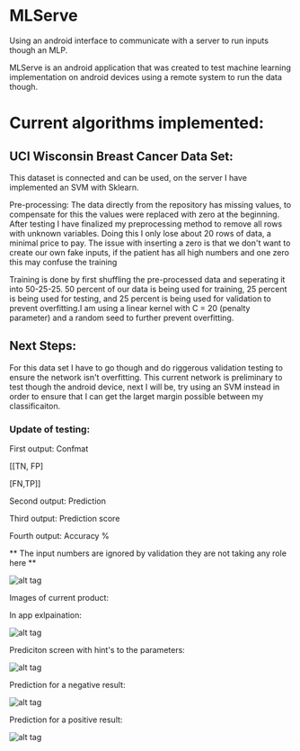 # MLServe

Using an android interface to communicate with a server to run inputs though an MLP.

MLServe is an android application that was created to test machine learning implementation on android devices using a remote system to run the data though.

# Current algorithms implemented:

## UCI Wisconsin Breast Cancer Data Set:

This dataset is connected and can be used, on the server I have implemented an SVM with Sklearn.

Pre-processing: The data directly from the repository has missing values, to compensate for this the values were replaced with zero at the beginning. After testing I have finalized my preprocessing method to remove all rows with unknown variables. Doing this I only lose about 20 rows of data, a minimal price to pay. The issue with inserting a zero is that we don't want to create our own fake inputs, if the patient has all high numbers and one zero this may confuse the training

Training is done by first shuffling the pre-processed data and seperating it into 50-25-25. 50 percent of our data is being used for training, 25 percent is being used for testing, and 25 percent is being used for validation to prevent overfitting.I am using a linear kernel with C = 20 (penalty parameter) and a random seed to further prevent overfitting.

## Next Steps:

For this data set I have to go though and do riggerous validation testing to ensure the network isn't overfitting. This current network is preliminary to test though the android device, next I will be, try using an SVM instead in order to ensure that I can get the larget margin possible between my classificaiton.

### Update of testing:

First output: Confmat

[[TN, FP]

[FN,TP]]

Second output: Prediction

Third output: Prediction score

Fourth output: Accuracy %

** The input numbers are ignored by validation they are not taking any role here **

![alt tag](http://i.imgur.com/rxNElQD.png)

Images of current product:

In app exlpaination:

![alt tag](http://i.imgur.com/51C3IGj.png)

Prediciton screen with hint's to the parameters:

![alt tag](http://i.imgur.com/iUopJa4.png)

Prediction for a negative result:

![alt tag](http://i.imgur.com/5XBW1jG.png)

Prediction for a positive result:

![alt tag](http://i.imgur.com/3pdi9KS.png)

